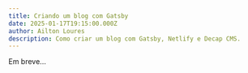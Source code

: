 ```yaml
---
title: Criando um blog com Gatsby
date: 2025-01-17T19:15:00.000Z
author: Ailton Loures
description: Como criar um blog com Gatsby, Netlify e Decap CMS.
---
```

Em breve...
